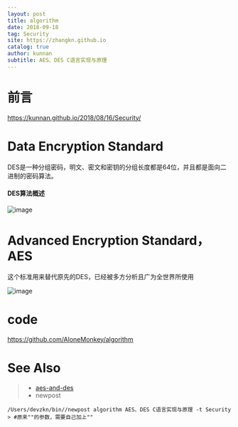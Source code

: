 ```yaml
---
layout: post
title: algorithm
date: 2018-09-18
tag: Security
site: https://zhangkn.github.io
catalog: true
author: kunnan
subtitle: AES、DES C语言实现与原理
---
```




# 前言

https://kunnan.github.io/2018/08/16/Security/



# Data Encryption Standard



DES是一种分组密码，明文、密文和密钥的分组长度都是64位，并且都是面向二进制的密码算法。



#### DES算法概述



![image](https://ws3.sinaimg.cn/large/af39b376gy1fvdqpftkeyj20k30g8aiu.jpg)

# Advanced Encryption Standard，AES



这个标准用来替代原先的DES，已经被多方分析且广为全世界所使用



![image](https://ws3.sinaimg.cn/large/af39b376gy1fvdqs6q50tj20o10l17gz.jpg)

# code 

https://github.com/AloneMonkey/algorithm



# See Also 

>* [aes-and-des](http://www.alonemonkey.com/2016/05/25/aes-and-des/)
>* newpost 
>
```
/Users/devzkn/bin//newpost algorithm AES、DES C语言实现与原理 -t Security
> #原来""的参数，需要自己加上""
```

